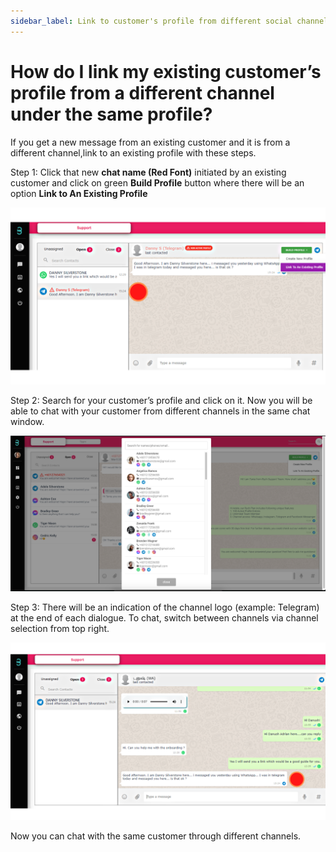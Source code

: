 ```yaml
---
sidebar_label: Link to customer's profile from different social channel under one profile
---
```

# How do I link my existing customer’s profile from a different channel under the same profile?

If you get a new message from an existing customer and it is from a different channel,link to an existing profile with these steps.

Step 1: Click that new **chat name (Red Font)** initiated by an existing customer and click on green **Build Profile** button where there will be an option **Link to An Existing Profile**

![image info](../../../static/img/q6/step1.png)

Step 2: Search for your customer’s profile and click on it. Now you will be able to chat with your customer from different channels in the same chat window.

![image info](../../../static/img/q6/step2.png)

Step 3: There will be an indication of the channel logo (example: Telegram) at the end of each dialogue. To chat, switch between channels via channel selection from top right.

![image info](../../../static/img/q6/step3.png)

Now you can chat with the same customer through different channels.
